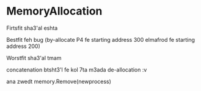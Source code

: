 # MemoryAllocation
Firtsfit sha3'al eshta

Bestfit feh bug (by-allocate P4 fe starting address 300 elmafrod fe starting address 200)

Worstfit sha3'al tmam

concatenation btsht3'l fe kol 7ta m3ada de-allocation :v

ana zwedt memory.Remove(newprocess)
